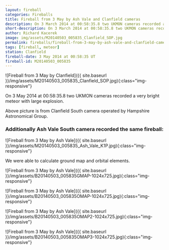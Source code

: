 ```yaml
---
layout: fireball
categories: Fireballs
title: Fireball from 3 May by Ash Vale and Clanfield cameras
description: On 3 March 2014 at 00:58:35.8 two UKMON cameras recorded a very bright meteor with large explosion
short-description: On 3 March 2014 at 00:58:35.8 two UKMON cameras recorded a very bright meteor with large explosion
author: Richard Kacerek
image: img/assets/M20140503_005835_Clanfield_SOP.jpg
permalink: fireballs/fireball-from-3-may-by-ash-vale-and-clanfield-cameras/
tags: [fireball, meteor]
station: Clanfield
fireball-date: 3 May 2014 at 00:58:35 UT
fireball-id: M20140503_005835
---
```


![Fireball from 3 May by Clanfield]({{ site.baseurl }}/img/assets/M20140503_005835_Clanfield_SOP.jpg){:class="img-responsive"}

On 3 May 2014 at 00:58:35.8 two UKMON cameras recorded a very bright meteor with large explosion.

Above picture is from Clanfield South camera operated by Hampshire Astronomical Group.

### Additionally Ash Vale South camera recorded the same fireball: ###

![Fireball from 3 May by Ash Vale]({{ site.baseurl }}/img/assets/M20140503_005835_Ash_Vale_K1P.jpg){:class="img-responsive"}

We were able to calculate ground map and orbital elements.

![Fireball from 3 May by Ash Vale]({{ site.baseurl }}/img/assets/B20140503_005835GMAP-1024x725.jpg){:class="img-responsive"}

![Fireball from 3 May by Ash Vale]({{ site.baseurl }}/img/assets/B20140503_005835OMAP-1024x725.jpg){:class="img-responsive"}

![Fireball from 3 May by Ash Vale]({{ site.baseurl }}/img/assets/B20140503_005835OMAP2-1024x725.jpg){:class="img-responsive"}

![Fireball from 3 May by Ash Vale]({{ site.baseurl }}/img/assets/B20140503_005835OMAP3-1024x725.jpg){:class="img-responsive"}
